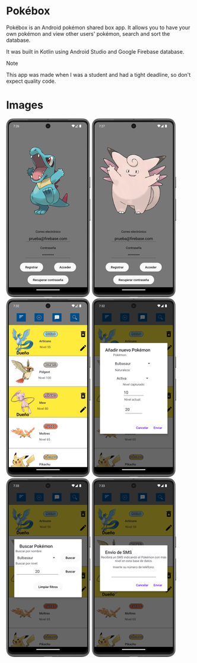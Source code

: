 # Pokébox
Pokébox is an Android pokémon shared box app. It allows you to have your own pokémon and view other users' pokémon, search and sort the database.

It was built in Kotlin using Android Studio and Google Firebase database.

> [!NOTE]  
> This app was made when I was a student and had a tight deadline, so don't expect quality code.

# Images

![image](.github/media/pokebox_01.png)
![image](.github/media/pokebox_02.png)
![image](.github/media/pokebox_03.png)
![image](.github/media/pokebox_04.png)
![image](.github/media/pokebox_05.png)
![image](.github/media/pokebox_06.png)
